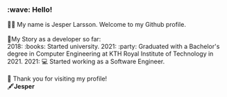<h3>:wave: Hello!</h3>
🙋‍♂️ My name is Jesper Larsson. Welcome to my Github profile.
</br>
</br>
📜My Story as a developer so far:
</br>
2018: :books: Started university.
2021: :party: Graduated with a Bachelor's degree in Computer Engineering at KTH Royal Institute of Technology in 2021.
2021: 💻 Started working as a Software Engineer.
</br>
</br>
🙏
Thank you for visiting my profile!
</br>
🖋️<b>Jesper</b>
